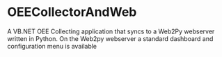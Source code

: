 # OEECollectorAndWeb
A VB.NET OEE Collecting application that syncs to a Web2Py webserver written in Python. On the Web2py webserver a standard dashboard and configuration menu is available
